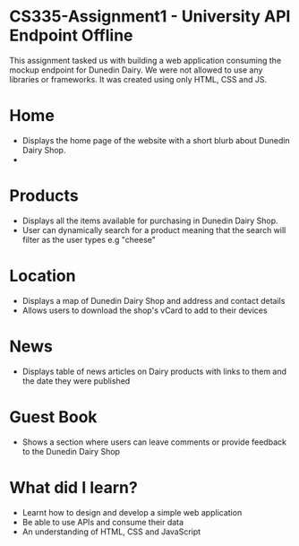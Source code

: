 # CS335-Assignment1 - University API Endpoint Offline
This assignment tasked us with building a web application consuming the mockup endpoint for Dunedin Dairy. We were not allowed to use any libraries or frameworks. It was created using only HTML, CSS and JS.

# Home
* Displays the home page of the website with a short blurb about Dunedin Dairy Shop.
* 

# Products
* Displays all the items available for purchasing in Dunedin Dairy Shop. 
* User can dynamically search for a product meaning that the search will filter as the user types e.g "cheese"

# Location
* Displays a map of Dunedin Dairy Shop and address and contact details
* Allows users to download the shop's vCard to add to their devices

# News
* Displays table of news articles on Dairy products with links to them and the date they were published

# Guest Book
* Shows a section where users can leave comments or provide feedback to the Dunedin Dairy Shop

# What did I learn?
* Learnt how to design and develop a simple web application
* Be able to use APIs and consume their data
* An understanding of HTML, CSS and JavaScript
